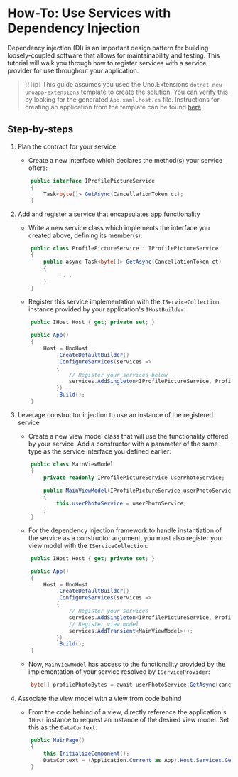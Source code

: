 # How-To: Use Services with Dependency Injection

Dependency injection (DI) is an important design pattern for building loosely-coupled software that allows for maintainability and testing. This tutorial will walk you through how to register services with a service provider for use throughout your application.

> [!Tip] This guide assumes you used the Uno.Extensions `dotnet new unoapp-extensions` template to create the solution. You can verify this by looking for the generated `App.xaml.host.cs` file. Instructions for creating an application from the template can be found [here](../GettingStarted/UsingUnoExtensions.md)

## Step-by-steps

1. Plan the contract for your service
    * Create a new interface which declares the method(s) your service offers:
    ```cs
        public interface IProfilePictureService
        {
	        Task<byte[]> GetAsync(CancellationToken ct);
        }
    ```

2. Add and register a service that encapsulates app functionality
    * Write a new service class which implements the interface you created above, defining its member(s):
    ```cs
        public class ProfilePictureService : IProfilePictureService
        {
            public async Task<byte[]> GetAsync(CancellationToken ct)
            {
                . . .
            }
        }
    ```
    * Register this service implementation with the `IServiceCollection` instance provided by your application's `IHostBuilder`:
    ```cs
        public IHost Host { get; private set; }

        public App()
        {
            Host = UnoHost
                .CreateDefaultBuilder()
                .ConfigureServices(services =>
				{
					// Register your services below
					services.AddSingleton<IProfilePictureService, ProfilePictureService>();
				})
                .Build();
        }
    ```
3. Leverage constructor injection to use an instance of the registered service
    * Create a new view model class that will use the functionality offered by your service. Add a constructor with a parameter of the same type as the service interface you defined earlier:
    ```cs
        public class MainViewModel
        {
            private readonly IProfilePictureService userPhotoService;

            public MainViewModel(IProfilePictureService userPhotoService)
            {
                this.userPhotoService = userPhotoService;
            }
        }
    ```
    * For the dependency injection framework to handle instantiation of the service as a constructor argument, you must also register your view model with the `IServiceCollection`:
    ```cs
        public IHost Host { get; private set; }

        public App()
        {
            Host = UnoHost
                .CreateDefaultBuilder()
                .ConfigureServices(services =>
				{
					// Register your services
					services.AddSingleton<IProfilePictureService, ProfilePictureService>();
                    // Register view model
                    services.AddTransient<MainViewModel>();
				})
                .Build();
        }        
    ```
    * Now, `MainViewModel` has access to the functionality provided by the implementation of your service resolved by `IServiceProvider`:
    ```cs
        byte[] profilePhotoBytes = await userPhotoService.GetAsync(cancellationToken);
    ```
4. Associate the view model with a view from code behind
    * From the code behind of a view, directly reference the application's `IHost` instance to request an instance of the desired view model. Set this as the `DataContext`:
    ```cs
        public MainPage()
        {
            this.InitializeComponent();
            DataContext = (Application.Current as App).Host.Services.GetRequiredService<MainViewModel>();
        }
    ```